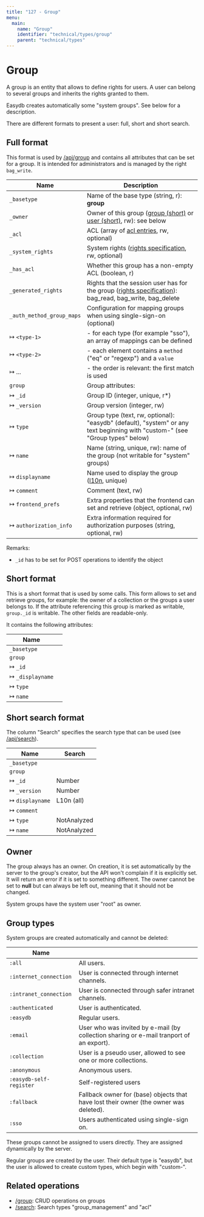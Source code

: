 ```yaml
---
title: "127 - Group"
menu:
  main:
    name: "Group"
    identifier: "technical/types/group"
    parent: "technical/types"
---
```

# Group

A group is an entity that allows to define rights for users. A user can belong to several groups and
inherits the rights granted to them.

Easydb creates automatically some "system groups". See below for a description.

There are different formats to present a user: full, short and short search.

## <a name="full"></a> Full format

This format is used by [/api/group](/en/technical/api/group) and contains all attributes that can be set for a group.
It is intended for administrators and is managed by the right `bag_write`.

| Name                         | Description                                                                                               |
|------------------------------|-----------------------------------------------------------------------------------------------------------|
| `_basetype`                  | Name of the base type (string, r): **group**                                                              |
| `_owner`                     | Owner of this group ([group (short)](/en/technical/types/group) or [user (short)](/en/technical/types/user), rw): see below |
| `_acl`                       | ACL (array of [acl entries](/en/technical/types/acl_entry), rw, optional)                                         |
| `_system_rights`             | System rights ([rights specification](/en/technical/types/right), rw, optional)                     |
| `_has_acl`                   | Whether this group has a non-empty ACL (boolean, r)                                                       |
| `_generated_rights`          | Rights that the session user has for the group ([rights specification](/en/technical/types/right)): bag_read, bag_write, bag_delete |
| `_auth_method_group_maps`    | Configuration for mapping groups when using single-sign-on (optional)                                     |
| &#8614; `<type-1>`           | - for each type (for example "sso"), an array of mappings can be defined                                  |
| &#8614; `<type-2>`           | - each element contains a `method` ("eq" or "regexp") and a `value`                                       |
| &#8614; ...                  | - the order is relevant: the first match is used                                                          |
| `group`                      | Group attributes:                                                                                         |
| &#8614; `_id`                | Group ID (integer, unique, r\*)                                                                           |
| &#8614; `_version`           | Group version (integer, rw)                                                                               |
| &#8614; `type`               | Group type (text, rw, optional): "easydb" (default), "system" or any text beginning with "custom-" (see "Group types" below) |
| &#8614; `name`               | Name (string, unique, rw): name of the group (not writable for "system" groups)                           |
| &#8614; `displayname`        | Name used to display the group ([l10n](/en/technical/types/l10n), unique)                               |
| &#8614; `comment`            | Comment (text, rw)                                                                                        |
| &#8614; `frontend_prefs`     | Extra properties that the frontend can set and retrieve (object, optional, rw)                            |
| &#8614; `authorization_info` | Extra information required for authorization purposes (string, optional, rw)                              |

Remarks:

- `_id` has to be set for POST operations to identify the object

## <a name="short"></a> Short format

This is a short format that is used by some calls. This form allows to set and retrieve groups,
for example: the owner of a collection or the groups a user belongs to.
If the attribute referencing this group is marked as writable, `group._id` is writable. The other fields are readable-only.

It contains the following attributes:

| Name                             | |
|----------------------------------|---|
| `_basetype`                      | |
| `group`                          | |
| &#8614; `_id`                    | |
| &#8614; `_displayname`           | |
| &#8614; `type`                   | |
| &#8614; `name`                   | |

## <a name="short_search"></a> Short search format

The column "Search" specifies the search type that can be used (see [/api/search](/en/technical/api/search)).

| Name                        | Search        |
|-----------------------------|---------------|
| `_basetype`                 |               |
| `group`                     |               |
| &#8614; `_id`               | Number        |
| &#8614; `_version`          | Number        |
| &#8614; `displayname`       | L10n (all)    |
| &#8614; `comment`           |               |
| &#8614; `type`              | NotAnalyzed   |
| &#8614; `name`              | NotAnalyzed   |

## Owner

The group always has an owner. On creation, it is set automatically by the server to the group's creator, but the API won't complain if it is explicitly
set. It will return an error if it is set to something different. The owner cannot be set to **null** but can always be left out, meaning that it should not be changed.

System groups have the system user "root" as owner.

## Group types

System groups are created automatically and cannot be deleted:

| Name			  |                                     |
|-------------------------|-------------------------------------|
| `:all`                  | All users. |
| `:internet_connection`  | User is connected through internet channels. |
| `:intranet_connection`  | User is connected through safer intranet channels. |
| `:authenticated`        | User is authenticated. |
| `:easydb`               | Regular users. |
| `:email`                | User who was invited by e-mail (by collection sharing or e-mail tranport of an export). |
| `:collection`           | User is a pseudo user, allowed to see one or more collections. |
| `:anonymous`            | Anonymous users. |
| `:easydb-self-register` | Self-registered users |
| `:fallback`             | Fallback owner for (base) objects that have lost their owner (the owner was deleted). |
| `:sso`                  | Users authenticated using single-sign on. |

These groups cannot be assigned to users directly. They are assigned dynamically by the server.

Regular groups are created by the user. Their default type is "easydb", but the user is allowed to create custom types, which begin with "custom-".

## Related operations

- [/group](/en/technical/api/group): CRUD operations on groups
- [/search](/en/technical/api/search): Search types "group\_management" and "acl"

